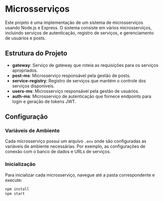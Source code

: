 # Microsserviços

Este projeto é uma implementação de um sistema de microsserviços usando Node.js e Express. O sistema consiste em vários microsserviços, incluindo serviços de autenticação, registro de serviços, e gerenciamento de usuários e posts.

## Estrutura do Projeto

- **gateway**: Serviço de gateway que roteia as requisições para os serviços apropriados.
- **post-ms**: Microsserviço responsável pela gestão de posts.
- **service-registry**: Registro de serviços que mantém o controle dos serviços disponíveis.
- **users-ms**: Microsserviço responsável pela gestão de usuários.
- **auth-ms**: Microsserviço de autenticação que fornece endpoints para login e geração de tokens JWT.

## Configuração

### Variáveis de Ambiente

Cada microsserviço possui um arquivo `.env` onde são configuradas as variáveis de ambiente necessárias. Por exemplo, as configurações de conexão com o banco de dados e URLs de serviços.

### Inicialização

Para inicializar cada microsserviço, navegue até a pasta correspondente e execute:

```bash
npm install
npm start
